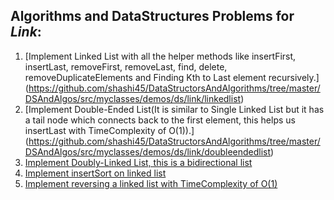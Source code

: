 ##  Algorithms and DataStructures Problems for *Link*:



1. [Implement Linked List with all the helper methods like insertFirst, insertLast, removeFirst, removeLast, find, delete, removeDuplicateElements and Finding Kth to Last element recursively.] (https://github.com/shashi45/DataStructorsAndAlgorithms/tree/master/DSAndAlgos/src/myclasses/demos/ds/link/linkedlist)
2. [Implement Double-Ended List(It is similar to Single Linked List but it has a tail node which connects back to the first element, this helps us insertLast with TimeComplexity of O(1)).] (https://github.com/shashi45/DataStructorsAndAlgorithms/tree/master/DSAndAlgos/src/myclasses/demos/ds/link/doubleendedlist)
3. [Implement Doubly-Linked List, this is a bidirectional list](https://github.com/shashi45/DataStructorsAndAlgorithms/tree/master/DSAndAlgos/src/myclasses/demos/ds/link/doublylinkedlist)
4. [Implement insertSort on linked list](https://github.com/shashi45/DataStructorsAndAlgorithms/tree/master/DSAndAlgos/src/myclasses/demos/ds/link/sortedlist)
5. [Implement reversing a linked list with TimeComplexity of O(1) ](https://github.com/shashi45/DataStructorsAndAlgorithms/tree/master/DSAndAlgos/src/myclasses/demos/ds/list/reverse)
